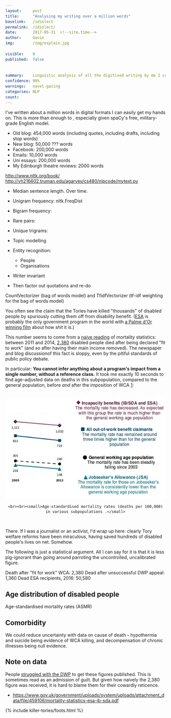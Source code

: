 ```yaml
---
layout: 	post
title:  	"Analysing my writing over a million words"
baselink:	/idiolect
permalink:	/idiolect/
date:   	2017-05-31  <!--site.time-->
author:		Gavin	
img:		/img/explain.jpg

visible:	0
published: 	false


summary:	Linguistic analysis of all the digitised writing by me I could find. 
confidence: 98%
warnings: 	navel-gazing
categories: NLP
count: 		
---
```



I've written about a million words in digital formats I can easily get my hands on. This is more than enough to , especially given spaCy's free, military-grade English model.

* Old blog: 454,000 words (including quotes, including drafts, including stop words)
* New blog: 50,000 ??? words
* Facebook: 200,000 words
* Emails: 10,000 words
* Uni essays: 200,000 words
* My Edinburgh theatre reviews: 2000 words


http://www.nltk.org/book/
http://vh216602.truman.edu/agarvey/cs480/nlpcode/mytext.py


* Median sentence length. Over time.
* Unigram frequency: nltk.FreqDist
* Bigram frequency:
* Rare pairs:  
* Unique trigrams: 
* Topic modelling
* Entity recognition: 
	- People
	- Organisations
* Writer invariant

* Then factor out quotations and re-do

CountVectorizer (bag of words model) and TfidfVectorizer (tf-idf weighting for the bag of words model)




You often see the claim that the Tories have killed "thousands" of disabled people by spuriously cutting them off from disability benefit. ([ESA][esa] is probably the only government program in the world with [a Palme d'Or winning film][blake] about how shit it is.)

This number seems to come from a [naive reading][naive] of mortality statistics: between 2011 and 2014, [2,380][kilodeath] disabled people died after being declared "fit to work" (and so after having their main income removed). The newspaper and blog discussionof this fact is sloppy, even by the pitiful standards of public policy debate.

In particular: **You cannot infer anything about a program's impact from a single number, without a reference class.** It took me exactly 10 seconds to find age-adjusted data on deaths in this subpopulation, compared to the general population, before _and_ after the imposition of WCA <a href="#fn:1" id="fnref:1">1</a>:<br><br>

<div align="center">
	<img src="/img/killer-tories/rates.jpg" />

	<br><br><small>Age-standardised mortality rates (deaths per 100,000) in various subpopulations .</small>
</div><br>


There. If I was a journalist or an activist, I'd wrap up here: clearly Tory welfare reforms have been miraculous, having saved hundreds of disabled people's lives on net. Somehow.

The following is just a statistical argument. All I can say for it is that it is less pig-ignorant than going around parroting the uncontrolled, uncalibrated figure.

Death after "fit for work" WCA: 		2,380 
Dead after unsuccessful DWP appeal:		1,360
Dead ESA recipients, 2016:				50,580




## Age distribution of disabled people

Age-standardised mortality rates (ASMR) 


## Comorbidity


We could reduce uncertainty with data on cause of death - hypothermia and suicide being evidence of WCA killing, and decompensation of chronic illnesses being null evidence.


## Note on data

People [struggled with the DWP][struggle] to get these figures published. This is sometimes read as an admission of guilt. But given how naively the 2,380 figure was received, it is hard to blame them for their cowardly reticence.


* https://www.gov.uk/government/uploads/system/uploads/attachment_data/file/459106/mortality-statistics-esa-ib-sda.pdf


[esa]: https://en.wikipedia.org/wiki/Employment_and_Support_Allowance
[naive]: https://www.theguardian.com/society/2015/aug/27/thousands-died-after-fit-for-work-assessment-dwp-figures
[kilodeath]: https://www.gov.uk/government/statistics/mortality-statistics-esa-ib-and-sda-claimants
[blake]: https://en.wikipedia.org/wiki/I,_Daniel_Blake
[public]: https://stat-xplore.dwp.gov.uk/webapi/jsf/login.xhtml
[struggle]: https://ico.org.uk/media/action-weve-taken/decision-notices/2015/1424160/fs_50557638.pdf 




{%  include killer-tories/foots.html %}